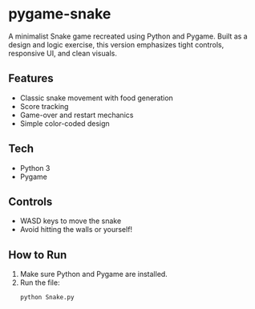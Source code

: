 # pygame-snake

A minimalist Snake game recreated using Python and Pygame. Built as a design and logic exercise, this version emphasizes tight controls, responsive UI, and clean visuals.

## Features
- Classic snake movement with food generation
- Score tracking
- Game-over and restart mechanics
- Simple color-coded design

## Tech
- Python 3
- Pygame

## Controls
- WASD keys to move the snake
- Avoid hitting the walls or yourself!

## How to Run
1. Make sure Python and Pygame are installed.
2. Run the file:
   ```bash
   python Snake.py
